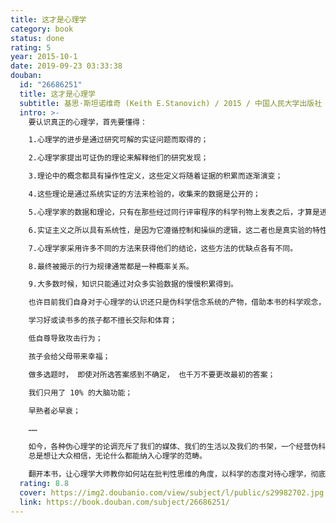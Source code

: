 ```yaml
---
title: 这才是心理学
category: book
status: done
rating: 5
year: 2015-10-1
date: 2019-09-23 03:33:38
douban:
  id: "26686251"
  title: 这才是心理学
  subtitle: 基思·斯坦诺维奇 (Keith E.Stanovich) / 2015 / 中国人民大学出版社
  intro: >-
    要认识真正的心理学，首先要懂得：

    1.心理学的进步是通过研究可解的实证问题而取得的；

    2.心理学家提出可证伪的理论来解释他们的研究发现；

    3.理论中的概念都具有操作性定义，这些定义将随着证据的积累而逐渐演变；

    4.这些理论是通过系统实证的方法来检验的，收集来的数据是公开的；

    5.心理学家的数据和理论，只有在那些经过同行评审程序的科学刊物上发表之后，才算是进入了科学领域。

    6.实证主义之所以具有系统性，是因为它遵循控制和操纵的逻辑，这二者也是真实验的特性。

    7.心理学家采用许多不同的方法来获得他们的结论，这些方法的优缺点各有不同。

    8.最终被揭示的行为规律通常都是一种概率关系。

    9.大多数时候，知识只能通过对众多实验数据的慢慢积累得到。

    也许目前我们自身对于心理学的认识还只是伪科学信念系统的产物，借助本书的科学观念，我们可以去伪存真，更好地理解人类行为的本质，弄清什么才是真正的心理学。

    学习好或读书多的孩子都不擅长交际和体育；

    低自尊导致攻击行为；

    孩子会给父母带来幸福；

    做多选题时， 即使对所选答案感到不确定， 也千万不要更改最初的答案；

    我们只用了 10% 的大脑功能；

    早熟者必早衰；

    ……

    如今，各种伪心理学的论调充斥了我们的媒体、我们的生活以及我们的书架，一个经营伪科学信念系统的巨大产业正在兴起，这一信念系统出于既得利益的考虑，
    总是想让大众相信，无论什么都能纳入心理学的范畴。

    翻开本书，让心理学大师教你如何站在批判性思维的角度，以科学的态度对待心理学，彻底走出伪心理学的误区
  rating: 8.8
  cover: https://img2.doubanio.com/view/subject/l/public/s29982702.jpg
  link: https://book.douban.com/subject/26686251/
---
```



